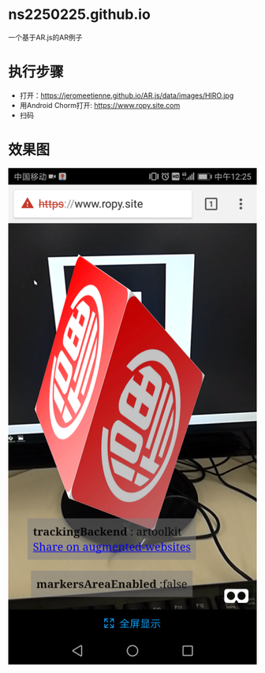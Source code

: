 # ns2250225.github.io
一个基于AR.js的AR例子

# 执行步骤
- 打开：https://jeromeetienne.github.io/AR.js/data/images/HIRO.jpg
- 用Android Chorm打开: https://www.ropy.site.com
- 扫码

# 效果图
![](/screenshot.png)
